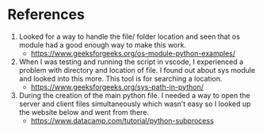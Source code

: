 # References
1. Looked for a way to handle the file/ folder location and seen that os module had a good enough way to make this work.
    - https://www.geeksforgeeks.org/os-module-python-examples/
2. When I was testing and running the script in vscode, I experienced a problem with directory and location of file. I found out about sys module and looked into this more. This tool is for searching a location.
    - https://www.geeksforgeeks.org/sys-path-in-python/
3. During the creation of the main python file. I needed a way to open the server and client files simultaneously which wasn’t easy so I looked up the website below and went from there.
    - https://www.datacamp.com/tutorial/python-subprocess
